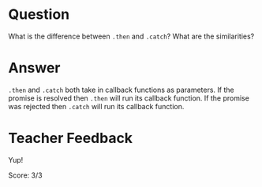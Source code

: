 # Question

What is the difference between `.then` and `.catch`? What are the similarities?

# Answer

`.then` and `.catch` both take in callback functions as parameters. If the promise is resolved then `.then` will run its callback function. If the promise was rejected then `.catch` will run its callback function.

# Teacher Feedback

Yup!

Score: 3/3